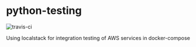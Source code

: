 # python-testing

![travis-ci](https://travis-ci.org/florianakos/python-testing.svg?branch=master)

Using localstack for integration testing of AWS services in docker-compose

